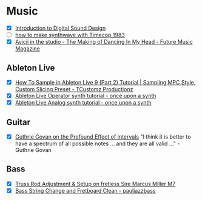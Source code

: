 # Music

  - [x] [Introduction to Digital Sound Design](https://www.class-central.com/course/coursera-introduction-to-digital-sound-design-506)
  - [ ] [how to make synthwave with Timecop 1983](https://www.youtube.com/watch?v=XFzUDCY-DgY)
  - [x] [Avicii in the studio - The Making of Dancing In My Head - Future Music Magazine](https://www.youtube.com/watch?v=-dIcuU58Oy8)

## Ableton Live

  - [x] [How To Sample in Ableton Live 9 (Part 2) Tutorial | Sampling MPC Style, Custom Slicing Preset - TCustomz Productionz](https://www.youtube.com/watch?v=aheF-3z659M)
  - [x] [Ableton Live Operator synth tutorial - once upon a synth](https://www.youtube.com/watch?v=ngojWlvfahI)
  - [x] [Ableton Live Analog synth tutorial - once upon a synth](https://www.youtube.com/watch?v=3H0UhHnR95Y)
  
## Guitar

  - [x] [Guthrie Govan on the Profound Effect of Intervals](https://www.youtube.com/watch?v=Cy_c2InwkSk)
        "I think it is better to have a spectrum of all possible notes ... and they are all valid ..." - Guthrie Govan

## Bass

  - [x] [Truss Rod Adjustment & Setup on fretless Sire Marcus Miller M7](https://www.youtube.com/watch?v=Mx_aDM8W_7E)
  - [x] [Bass String Change and Fretboard Clean - pauljazzbass](https://www.youtube.com/watch?v=IzSOTbppVYY)
